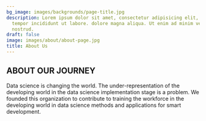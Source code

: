 ```yaml
---
bg_image: images/backgrounds/page-title.jpg
description: Lorem ipsum dolor sit amet, consectetur adipisicing elit, sed do eiusmod
  tempor incididunt ut labore. dolore magna aliqua. Ut enim ad minim veniam, quis
  nostrud.
draft: false
image: images/about/about-page.jpg
title: About Us
---
```


## ABOUT OUR JOURNEY

Data science is changing the world. The under-representation of the developing world in the data science implementation stage is a problem. We founded this organization to contribute to training the workforce in the developing world in data science methods and applications for smart development. 